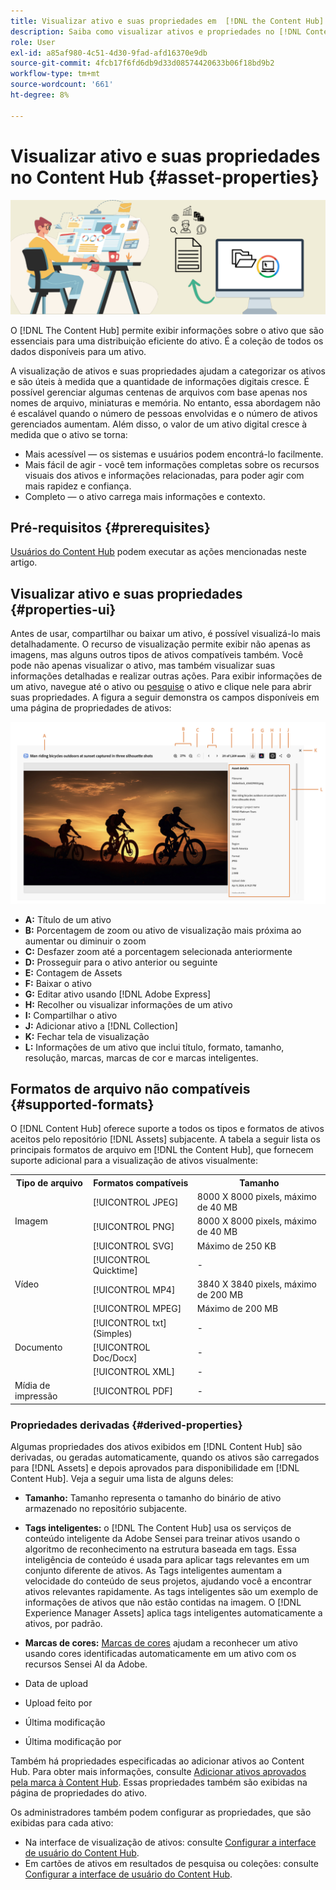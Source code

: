 ```yaml
---
title: Visualizar ativo e suas propriedades em  [!DNL the Content Hub]
description: Saiba como visualizar ativos e propriedades no [!DNL Content Hub]
role: User
exl-id: a85af980-4c51-4d30-9fad-afd16370e9db
source-git-commit: 4fcb17f6fd6db9d33d08574420633b06f18bd9b2
workflow-type: tm+mt
source-wordcount: '661'
ht-degree: 8%

---
```


# Visualizar ativo e suas propriedades no Content Hub {#asset-properties}

![Imagem do banner de metadados](assets/metadata-banner-image.png)

O [!DNL The Content Hub] permite exibir informações sobre o ativo que são essenciais para uma distribuição eficiente do ativo. É a coleção de todos os dados disponíveis para um ativo.

A visualização de ativos e suas propriedades ajudam a categorizar os ativos e são úteis à medida que a quantidade de informações digitais cresce. É possível gerenciar algumas centenas de arquivos com base apenas nos nomes de arquivo, miniaturas e memória. No entanto, essa abordagem não é escalável quando o número de pessoas envolvidas e o número de ativos gerenciados aumentam. Além disso, o valor de um ativo digital cresce à medida que o ativo se torna:

* Mais acessível — os sistemas e usuários podem encontrá-lo facilmente.
* Mais fácil de agir - você tem informações completas sobre os recursos visuais dos ativos e informações relacionadas, para poder agir com mais rapidez e confiança.
* Completo — o ativo carrega mais informações e contexto.

## Pré-requisitos {#prerequisites}

[Usuários do Content Hub](deploy-content-hub.md#onboard-content-hub-users) podem executar as ações mencionadas neste artigo.

## Visualizar ativo e suas propriedades {#properties-ui}

Antes de usar, compartilhar ou baixar um ativo, é possível visualizá-lo mais detalhadamente. O recurso de visualização permite exibir não apenas as imagens, mas alguns outros tipos de ativos compatíveis também. Você pode não apenas visualizar o ativo, mas também visualizar suas informações detalhadas e realizar outras ações. Para exibir informações de um ativo, navegue até o ativo ou [pesquise](search-assets.md) o ativo e clique nele para abrir suas propriedades. A figura a seguir demonstra os campos disponíveis em uma página de propriedades de ativos:

![Propriedades de uma interface do usuário do ativo](assets/properties-ui.png)

* **A:** Título de um ativo
* **B:** Porcentagem de zoom ou ativo de visualização mais próxima ao aumentar ou diminuir o zoom
* **C:** Desfazer zoom até a porcentagem selecionada anteriormente
* **D:** Prosseguir para o ativo anterior ou seguinte
* **E:** Contagem de Assets
* **F:** Baixar o ativo
* **G:** Editar ativo usando [!DNL Adobe Express]
* **H:** Recolher ou visualizar informações de um ativo
* **I:** Compartilhar o ativo
* **J:** Adicionar ativo a [!DNL Collection]
* **K:** Fechar tela de visualização
* **L:** Informações de um ativo que inclui título, formato, tamanho, resolução, marcas, marcas de cor e marcas inteligentes.

## Formatos de arquivo não compatíveis {#supported-formats}

O [!DNL Content Hub] oferece suporte a todos os tipos e formatos de ativos aceitos pelo repositório [!DNL Assets] subjacente. A tabela a seguir lista os principais formatos de arquivo em [!DNL the Content Hub], que fornecem suporte adicional para a visualização de ativos visualmente:

<table> 
    <tbody>
     <tr>
      <th><strong>Tipo de arquivo</strong></th>
      <th><strong>Formatos compatíveis</strong></th>
      <th><strong>Tamanho</strong></th>
     </tr>
     <tr>
        <td rowspan="4"> Imagem </td>
    </tr>
    </tr>
    <tr>
        <td>[!UICONTROL JPEG]</td>
        <td> 8000 X 8000 pixels, máximo de 40 MB</td>
    </tr>
    <tr>
        <td>[!UICONTROL PNG]</td>
        <td> 8000 X 8000 pixels, máximo de 40 MB</td>
    </tr>
    <tr>
        <td>[!UICONTROL SVG]</td>
        <td> Máximo de 250 KB</td>
    </tr>
    <tr>
        <td rowspan="4"> Vídeo </td>
    </tr>
    </tr>
    <tr>
        <td>[!UICONTROL Quicktime]</td>
        <td> - </td>
    </tr>
    <tr>
        <td>[!UICONTROL MP4]</td>
        <td> 3840 X 3840 pixels, máximo de 200 MB</td>
    </tr>
    <tr>
        <td>[!UICONTROL MPEG]</td>
        <td> Máximo de 200 MB </td>
    </tr>
    <tr>
        <td rowspan="4"> Documento </td>
    </tr>
    </tr>
    <tr>
        <td>[!UICONTROL txt] (Simples)</td>
        <td> - </td>
    </tr>
    <tr>
        <td>[!UICONTROL Doc/Docx]</td>
        <td> - </td>
    </tr>
    <tr>
        <td>[!UICONTROL XML]</td>
        <td> - </td>
    </tr>
    <tr>
        <td rowspan="2"> Mídia de impressão </td>
    </tr>
    </tr>
    <tr>
        <td>[!UICONTROL PDF]</td>
        <td> - </td>
    </tr>
    </tbody>
</table>

### Propriedades derivadas {#derived-properties}

Algumas propriedades dos ativos exibidos em [!DNL Content Hub] são derivadas, ou geradas automaticamente, quando os ativos são carregados para [!DNL Assets] e depois aprovados para disponibilidade em [!DNL Content Hub]. Veja a seguir uma lista de alguns deles:

* **Tamanho:** Tamanho representa o tamanho do binário de ativo armazenado no repositório subjacente.

<!--* **Tags:** Tags help you categorize assets that can be browsed and searched more efficiently. Tagging helps in propagating the appropriate taxonomy to other users and workflows. -->

* **Tags inteligentes:** o [!DNL The Content Hub] usa os serviços de conteúdo inteligente da Adobe Sensei para treinar ativos usando o algoritmo de reconhecimento na estrutura baseada em tags. Essa inteligência de conteúdo é usada para aplicar tags relevantes em um conjunto diferente de ativos. As Tags inteligentes aumentam a velocidade do conteúdo de seus projetos, ajudando você a encontrar ativos relevantes rapidamente. As tags inteligentes são um exemplo de informações de ativos que não estão contidas na imagem. O [!DNL Experience Manager Assets] aplica tags inteligentes automaticamente a ativos, por padrão.

* **Marcas de cores:** [Marcas de cores](#https://experienceleague.adobe.com/docs/experience-manager-cloud-service/content/assets/manage/color-tag-images.html?lang=pt-BR) ajudam a reconhecer um ativo usando cores identificadas automaticamente em um ativo com os recursos Sensei AI da Adobe.

* Data de upload

* Upload feito por

* Última modificação

* Última modificação por

Também há propriedades especificadas ao adicionar ativos ao Content Hub. Para obter mais informações, consulte [Adicionar ativos aprovados pela marca à Content Hub](upload-brand-approved-assets.md). Essas propriedades também são exibidas na página de propriedades do ativo.

Os administradores também podem configurar as propriedades, que são exibidas para cada ativo:

* Na interface de visualização de ativos: consulte [Configurar a interface de usuário do Content Hub](configure-content-hub-ui-options.md#configure-asset-details-content-hub).
* Em cartões de ativos em resultados de pesquisa ou coleções: consulte [Configurar a interface de usuário do Content Hub](configure-content-hub-ui-options.md#asset-card).

<!--

### Date range {#date-range} 

The date range allows you to select dates you want to see the assets. You can customize date range by choosing the start and end dates. 

-->
